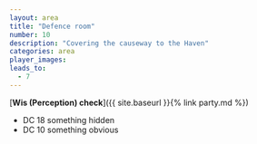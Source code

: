 ```yaml
---
layout: area
title: "Defence room"
number: 10
description: "Covering the causeway to the Haven"
categories: area
player_images:
leads_to:
  - 7
---
```



[**Wis (Perception) check**]({{ site.baseurl }}{% link party.md %})
* DC 18 something hidden
* DC 10 something obvious

